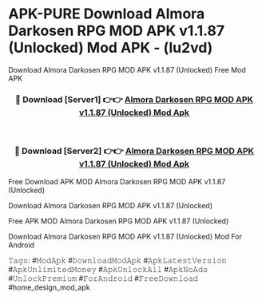 # APK-PURE Download Almora Darkosen RPG MOD APK v1.1.87 (Unlocked) Mod APK - (lu2vd)
Download Almora Darkosen RPG MOD APK v1.1.87 (Unlocked) Free Mod APK

<div align="center">
<h3>🔴 Download [Server1] 👉👉 <a href="https://apk-comot.site?title=Almora_Darkosen_RPG_MOD_APK_v1.1.87_(Unlocked)">Almora Darkosen RPG MOD APK v1.1.87 (Unlocked) Mod Apk</a></h3><br>

<h3>🔴 Download [Server2] 👉👉 <a href="https://apk-comot.site?title=Almora_Darkosen_RPG_MOD_APK_v1.1.87_(Unlocked)">Almora Darkosen RPG MOD APK v1.1.87 (Unlocked) Mod Apk</a></h3>
</div>


Free Download APK MOD Almora Darkosen RPG MOD APK v1.1.87 (Unlocked)

Download Almora Darkosen RPG MOD APK v1.1.87 (Unlocked) 

Free APK MOD Almora Darkosen RPG MOD APK v1.1.87 (Unlocked) 

Download Almora Darkosen RPG MOD APK v1.1.87 (Unlocked) Mod For Android

𝚃𝚊𝚐𝚜: #𝙼𝚘𝚍𝙰𝚙𝚔 #𝙳𝚘𝚠𝚗𝚕𝚘𝚊𝚍𝙼𝚘𝚍𝙰𝚙𝚔 #𝙰𝚙𝚔𝙻𝚊𝚝𝚎𝚜𝚝𝚅𝚎𝚛𝚜𝚒𝚘𝚗 #𝙰𝚙𝚔𝚄𝚗𝚕𝚒𝚖𝚒𝚝𝚎𝚍𝙼𝚘𝚗𝚎𝚢 #𝙰𝚙𝚔𝚄𝚗𝚕𝚘𝚌𝚔𝙰𝚕𝚕 #𝙰𝚙𝚔𝙽𝚘𝙰𝚍𝚜 #𝚄𝚗𝚕𝚘𝚌𝚔𝙿𝚛𝚎𝚖𝚒𝚞𝚖 #𝙵𝚘𝚛𝙰𝚗𝚍𝚛𝚘𝚒𝚍 #𝙵𝚛𝚎𝚎𝙳𝚘𝚠𝚗𝚕𝚘𝚊𝚍 #home_design_mod_apk